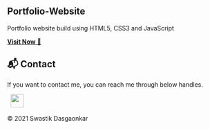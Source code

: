 ## Portfolio-Website
Portfolio website build using HTML5, CSS3 and JavaScript

<a href="https://swasdas.github.io/" target="_blank">**Visit Now** 🚀</a>


<h2>📬 Contact</h2>

If you want to contact me, you can reach me through below handles.

&nbsp;&nbsp;<a href="https://www.linkedin.com/in/swasdas/"><img src="https://www.felberpr.com/wp-content/uploads/linkedin-logo.png" width="30"></img></a>

© 2021 Swastik Dasgaonkar